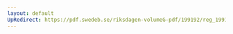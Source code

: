 ```yaml
---
layout: default
UpRedirect: https://pdf.swedeb.se/riksdagen-volumeG-pdf/199192/reg_199192_AU/reg_199192_AU_0007.pdf
---
```

